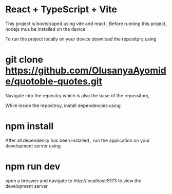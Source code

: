 # React + TypeScript + Vite

This project is bootstraped using vite and react , 
Before running this project, nodejs mus be installed on the device

To run the project locally on your device 
download the repositpry using  
# git clone https://github.com/OlusanyaAyomide/quotoble-quotes.git

Navigate into the repositry which is also the base of the repossitory,

While inside the repositroy, install dependencies using 
# npm install

After all dependency has been installed , run the application on your development server using

# npm run dev

open a broswer and navigate to http://localhost:5173 to view the development server

